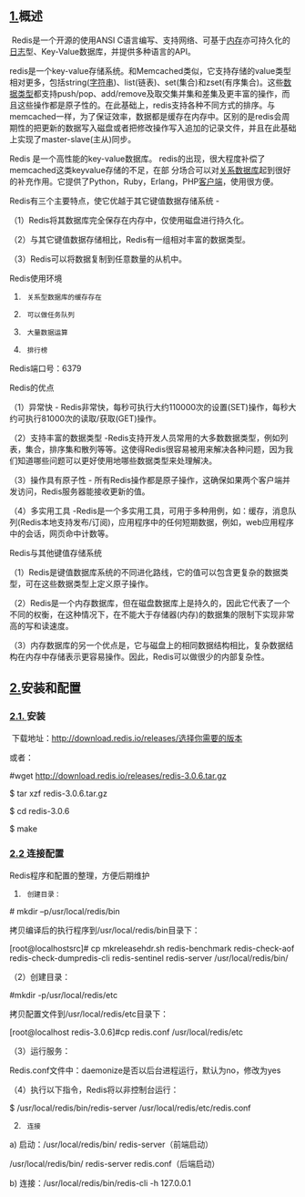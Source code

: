 ## [1.]()概述

​         Redis是一个开源的使用ANSI C语言编写、支持网络、可基于[内存](http://baike.so.com/doc/176561.html)亦可持久化的[日志](http://baike.so.com/doc/2611918.html)型、Key-Value数据库，并提供多种语言的API。

​      redis是一个key-value存储系统。和Memcached类似，它支持存储的value类型相对更多，包括string([字符串](http://baike.so.com/doc/630752.html))、list(链表)、set(集合)和zset(有序集合)。这些[数据类型](http://baike.so.com/doc/1933730.html)都支持push/pop、add/remove及取交集并集和差集及更丰富的操作，而且这些操作都是原子性的。在此基础上，redis支持各种不同方式的排序。与memcached一样，为了保证效率，数据都是缓存在内存中。区别的是redis会周期性的把更新的数据写入磁盘或者把修改操作写入追加的记录文件，并且在此基础上实现了master-slave(主从)同步。

Redis 是一个高性能的key-value数据库。 redis的出现，很大程度补偿了memcached这类keyvalue存储的不足，在部 分场合可以对[关系数据库](http://baike.so.com/doc/2023251.html)起到很好的补充作用。它提供了Python，Ruby，Erlang，PHP[客户端](http://baike.so.com/doc/4889711.html)，使用很方便。

Redis有三个主要特点，使它优越于其它键值数据存储系统 -

（1）Redis将其数据库完全保存在内存中，仅使用磁盘进行持久化。

（2）与其它键值数据存储相比，Redis有一组相对丰富的数据类型。

（3）Redis可以将数据复制到任意数量的从机中。

Redis使用环境

1.      关系型数据库的缓存存在

2.      可以做任务队列

3.      大量数据运算

4.      排行榜

Redis端口号：6379

Redis的优点

（1）异常快 - Redis非常快，每秒可执行大约110000次的设置(SET)操作，每秒大约可执行81000次的读取/获取(GET)操作。

（2）支持丰富的数据类型 -Redis支持开发人员常用的大多数数据类型，例如列表，集合，排序集和散列等等。这使得Redis很容易被用来解决各种问题，因为我们知道哪些问题可以更好使用地哪些数据类型来处理解决。

（3）操作具有原子性 - 所有Redis操作都是原子操作，这确保如果两个客户端并发访问，Redis服务器能接收更新的值。

（4）多实用工具 -Redis是一个多实用工具，可用于多种用例，如：缓存，消息队列(Redis本地支持发布/订阅)，应用程序中的任何短期数据，例如，web应用程序中的会话，网页命中计数等。

Redis与其他键值存储系统

（1）Redis是键值数据库系统的不同进化路线，它的值可以包含更复杂的数据类型，可在这些数据类型上定义原子操作。

（2）Redis是一个内存数据库，但在磁盘数据库上是持久的，因此它代表了一个不同的权衡，在这种情况下，在不能大于存储器(内存)的数据集的限制下实现非常高的写和读速度。

（3）内存数据库的另一个优点是，它与磁盘上的相同数据结构相比，复杂数据结构在内存中存储表示更容易操作。因此，Redis可以做很少的内部复杂性。

## [2.]()安装和配置

### [2.1. ]()安装

​         下载地址：http://download.redis.io/releases/选择你需要的版本

或者：

\#wget http://download.redis.io/releases/redis-3.0.6.tar.gz

$ tar xzf redis-3.0.6.tar.gz

$ cd redis-3.0.6

$ make

### [2.2 ]()连接配置

Redis程序和配置的整理，方便后期维护

1.      创建目录：

\# mkdir –p/usr/local/redis/bin

拷贝编译后的执行程序到/usr/local/redis/bin目录下：

[root@localhostsrc]# cp mkreleasehdr.sh redis-benchmark redis-check-aof redis-check-dumpredis-cli redis-sentinel redis-server /usr/local/redis/bin/

（2）创建目录：

\#mkdir -p/usr/local/redis/etc

拷贝配置文件到/usr/local/redis/etc目录下：

[root@localhost redis-3.0.6]#cp redis.conf /usr/local/redis/etc

（3）运行服务：

 Redis.conf文件中：daemonize是否以后台进程运行，默认为no，修改为yes

（4）执行以下指令，Redis将以非控制台运行：

$ /usr/local/redis/bin/redis-server    /usr/local/redis/etc/redis.conf

2.      连接

a)        启动：/usr/local/redis/bin/ redis-server（前端启动）

/usr/local/redis/bin/ redis-server redis.conf（后端启动）

b)        连接：/usr/local/redis/bin/redis-cli -h 127.0.0.1